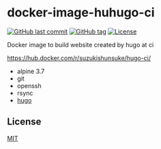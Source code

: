 # docker-image-huhugo-ci

[![GitHub last commit](https://img.shields.io/github/last-commit/suzuki-shunsuke/docker-image-hugo-ci.svg)](https://github.com/suzuki-shunsuke/docker-image-hugo-ci)
[![GitHub tag](https://img.shields.io/github/tag/suzuki-shunsuke/docker-image-hugo-ci.svg)](https://github.com/suzuki-shunsuke/docker-image-hugo-ci/releases)
[![License](http://img.shields.io/badge/license-mit-blue.svg?style=flat-square)](https://raw.githubusercontent.com/suzuki-shunsuke/docker-image-hugo-ci/master/LICENSE)

Docker image to build website created by hugo at ci

https://hub.docker.com/r/suzukishunsuke/hugo-ci/

* alpine 3.7
* git
* openssh
* rsync
* [hugo](https://gohugo.io/)

## License

[MIT](LICENSE)
